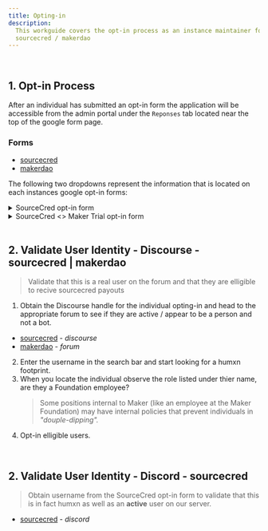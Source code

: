 ```yaml
---
title: Opting-in
description:
  This workguide covers the opt-in process as an instance maintainer for
  sourcecred / makerdao
---
```


<br>

## 1. Opt-in Process

After an individual has submitted an opt-in form the application will be
accessible from the admin portal under the `Reponses` tab located near the top
of the google form page.

### Forms

- [sourcecred](https://docs.google.com/forms/d/e/1FAIpQLScZorZJ8D-5v189GITddGKeaqaGja33qx0ywS50Wqzi6qJvww/viewform)
- [makerdao](https://docs.google.com/forms/d/e/1FAIpQLScdAE-9l8P6EV2UGQwd7N27VpH0wnqS9w3iqzI-hkI22RWRnA/viewform)

The following two dropdowns represent the information that is located on each
instances google opt-in forms:

<details><summary>SourceCred opt-in form</summary>
<p>

## SourceCred opt-in

> Form for opting in to receive Cred and Grain from SourceCred

1. What SourceCred username would you like? (lowercase, no spaces, no
   underscores)

2. What is your Discord handle? Please give the name and associated #, e.g.
   ALOYSIOUS#3049. You can find the number by mousing over your name in bottom
   left corner of the Discord client. And you can join our server at:
   https://sourcecred.io/discord

3. What is your GitHub username, if you have one?

4. What is your username on our forum, over at https://discourse.sourcecred.io
   (Note -- if you haven't made an account, please do so!)

5. Do you wish to opt in to receiving Grain from SourceCred? Note that receiving
   Grain may create tax liabilities or other legal obligations. If you don't opt
   in, you can change your mind later and start earning Grain based on your Cred
   scores at that time.

- [ ] Yes - I want to receive Grain.

- [ ] No - I do not wish to receive Grain and realize my Grain balance will go
      to zero.

6. `Submit`

</p>
</details>

<details><summary>SourceCred <> Maker Trial opt-in form</summary>
<p>

## SourceCred <> Maker Trial opt-in

> Form for opting in to receive Cred and DAI from SourceCred for contributions
> to the Maker forum

1. What is your Discourse (forum) handle?

2. Do you wish to opt in to receiving DAI based on your Cred scores? Note that
   receiving tokens may create tax liabilities or other legal obligations. If
   you don't opt in, you can change your mind later and start earning DAI based
   on your future Cred scores at that time.

- [ ] Yes - I want to receive DAI.
- [ ] No - I do not wish to receive DAI.

3. What Ethereum address should we send DAI to? Note that **transactions are
   public** and that the payment will be will be reflected in the UI (e.g. the
   balance); i.e. the ETH address you provide may be tied to your forum
   identity. (We will reach out to you to confirm this address.)

4. (Optional) Where did you find out about SourceCred?

5. `Submit`

</p>
</details>
<br>
  


## 2. Validate User Identity - Discourse - sourcecred | makerdao

> Validate that this is a real user on the forum and that they are elligible to
> recive sourcecred payouts

1. Obtain the Discourse handle for the individual opting-in and head to the
   appropriate forum to see if they are active / appear to be a person and not a
   bot.

- [sourcecred](https://discourse.sourcecred.io/) - _discourse_
- [makerdao](https://forum.makerdao.com/) - _forum_

2. Enter the username in the search bar and start looking for a humxn footprint.
3. When you locate the individual observe the role listed under thier name, are
   they a Foundation employee?
   > Some positions internal to Maker (like an employee at the Maker Foundation)
   > may have internal policies that prevent individuals in _"douple-dipping"._
4. Opt-in elligible users.

<br>  
  
## 2. Validate User Identity - Discord - sourcecred
> Obtain username from the SourceCred opt-in form to validate that this is in fact humxn as well as an **active** user on our server.
+ [sourcecred](https://sourcecred.io/discord) - *discord*
